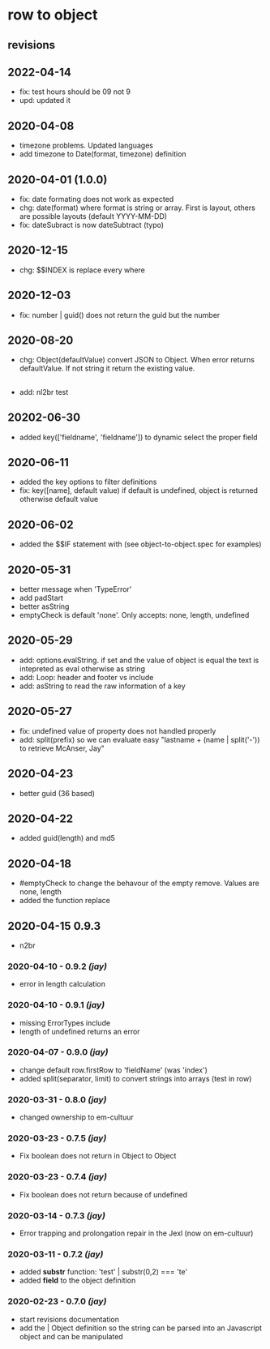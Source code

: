 # row to object
## revisions

## 2022-04-14
- fix: test hours should be 09 not 9
- upd: updated it

## 2020-04-08
- timezone problems. Updated languages
- add timezone to Date(format, timezone) definition

## 2020-04-01  (1.0.0)
- fix: date formating does not work as expected
- chg: date(format) where format is string or array. First is layout, others are possible layouts (default YYYY-MM-DD)  
- fix: dateSubract is now dateSubtract (typo)

## 2020-12-15
- chg: $$INDEX is replace every where

## 2020-12-03
- fix: number | guid() does not return the guid but the number

## 2020-08-20
- chg: Object(defaultValue) convert JSON to Object. When error returns defaultValue. If not string it return the existing value.

##
- add: nl2br test

## 20202-06-30
- added key(['fieldname', 'fieldname']) to dynamic select the proper field

## 2020-06-11
- added the key options to filter definitions
- fix: key([name], default value) if default is undefined, object is returned otherwise default value

## 2020-06-02
- added the $$IF statement with (see object-to-object.spec for examples)

## 2020-05-31
- better message when 'TypeError'
- add padStart
- better asString
- emptyCheck is default 'none'. Only accepts: none, length, undefined

## 2020-05-29
- add: options.evalString. if set and the value of object is equal the text is intepreted as eval otherwise as string
- add: Loop: header and footer vs include
- add: asString to read the raw information of a key

## 2020-05-27
- fix: undefined value of property does not handled properly
- add: split(prefix) so we can evaluate easy  "lastname + (name | split('-'))  to retrieve McAnser, Jay"


## 2020-04-23
- better guid (36 based)

## 2020-04-22
- added guid(length) and md5

## 2020-04-18
- \#emptyCheck to change the behavour of the empty remove. Values are none, length
- added the function replace

## 2020-04-15 0.9.3
- n2br

### 2020-04-10 - 0.9.2 _(jay)_
- error in length calculation


### 2020-04-10 - 0.9.1 _(jay)_
- missing ErrorTypes include
- length of undefined returns an error

### 2020-04-07 - 0.9.0 _(jay)_
- change default row.firstRow to 'fieldName' (was 'index')
- added split(separator, limit) to convert strings into arrays (test in row)


### 2020-03-31 - 0.8.0 _(jay)_
- changed ownership to em-cultuur

### 2020-03-23 - 0.7.5 _(jay)_
- Fix boolean does not return in Object to Object

### 2020-03-23 - 0.7.4 _(jay)_
- Fix boolean does not return because of undefined

### 2020-03-14 - 0.7.3 _(jay)_
- Error trapping and prolongation repair in the Jexl (now on em-cultuur)

### 2020-03-11 - 0.7.2 _(jay)_
- added **substr** function:   'test' | substr(0,2) === 'te'
- added **field** to the object definition

### 2020-02-23 - 0.7.0 _(jay)_
- start revisions documentation
- add the | Object definition so the string can be parsed into an Javascript object and can be manipulated
